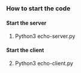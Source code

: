 ### How to start the code 
#### Start the server 
1. Python3 echo-server.py

#### Start the client 
2. Python3 echo-client.py
